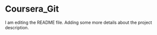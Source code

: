 # Coursera_Git
I am editing the README file. Adding some more details about the project description.
